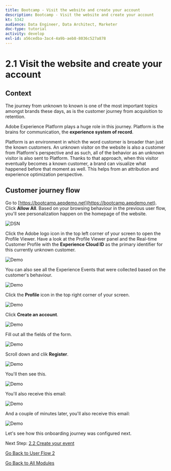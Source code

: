 ```yaml
---
title: Bootcamp - Visit the website and create your account
description: Bootcamp - Visit the website and create your account
kt: 5342
audience: Data Engineer, Data Architect, Marketer
doc-type: tutorial
activity: develop
exl-id: a56cedba-3ac4-4a9b-aeb8-8036c527a878
---
```

# 2.1 Visit the website and create your account

## Context

The journey from unknown to known is one of the most important topics amongst brands these days, as is the customer journey from acquisition to retention. 

Adobe Experience Platform plays a huge role in this journey. Platform is the brains for communication, the **experience system of record**.

Platform is an environment in which the word customer is broader than just the known customers. An unknown visitor on the website is also a customer from Platform's perspective and as such, all of the behavior as an unknown visitor is also sent to Platform. Thanks to that approach, when this visitor eventually becomes a known customer, a brand can visualize what happened before that moment as well. This helps from an attribution and experience optimization perspective.

## Customer journey flow

Go to [https://bootcamp.aepdemo.net](https://bootcamp.aepdemo.net). Click **Allow All**. Based on your browsing behaviour in the previous user flow, you'll see personalization happen on the homepage of the website.

![DSN](./images/web8.png)

Click the Adobe logo icon in the top left corner of your screen to open the Profile Viewer. Have a look at the Profile Viewer panel and the Real-time Customer Profile with the **Experience Cloud ID** as the primary identifier for this currently unknown customer.
  
![Demo](./images/pv1.png)

You can also see all the Experience Events that were collected based on the customer's behaviour.

![Demo](./images/pv3.png)

Click the **Profile** icon in the top right corner of your screen.

![Demo](./images/pv4.png)

Click **Create an account**.
  
![Demo](./images/pv5.png)
  
Fill out all the fields of the form.
  
![Demo](./images/pv7.png)
  
Scroll down and clik **Register**.
  
![Demo](./images/pv8.png)

You'll then see this.

![Demo](./images/pv9.png)

You'll also receive this email:

![Demo](./images/pv10.png)

And a couple of minutes later, you'll also receive this email:

![Demo](./images/pv11.png)

Let's see how this onboarding journey was configured next.

Next Step: [2.2 Create your event](./ex2.md)

[Go Back to User Flow 2](./uc2.md)

[Go Back to All Modules](../../overview.md)
